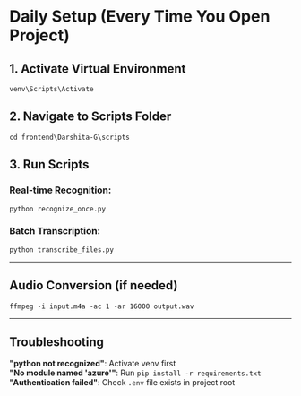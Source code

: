 # Daily Setup (Every Time You Open Project)

## 1. Activate Virtual Environment
```In terminal:
venv\Scripts\Activate
```

## 2. Navigate to Scripts Folder
```In terminal:
cd frontend\Darshita-G\scripts
```

## 3. Run Scripts

### Real-time Recognition:
```In terminal:
python recognize_once.py
```

### Batch Transcription:
```In terminal:
python transcribe_files.py
```

---

## Audio Conversion (if needed)
```In terminal:
ffmpeg -i input.m4a -ac 1 -ar 16000 output.wav
```

---

## Troubleshooting

**"python not recognized"**: Activate venv first  
**"No module named 'azure'"**: Run `pip install -r requirements.txt`  
**"Authentication failed"**: Check `.env` file exists in project root
